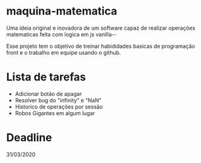 # maquina-matematica
Uma ideia original e inovadora de um software capaz de realizar operações matematicas feita com logica em js vanilla--

Esse projeto tem o objetivo de treinar habididades basicas de programação front e o trabalho em equipe usando o github.

# Lista de tarefas

<ul>
  <li>Adicionar botão de apagar</li>
  <li>Resolver bug do "infinity" e "NaN"</li>
  <li>Historico de operações por sessão</li>
  <li>Robos Gigantes em algum lugar</li>
</ul>

# Deadline
31/03/2020
